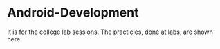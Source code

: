 # Android-Development

It is for the college lab sessions. The practicles, done at labs, are shown here.
